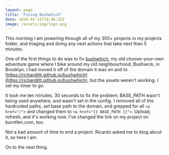 ```yaml
---
layout: page
title: "Fixing Bushwhich"
date: 2018-03-31T10:46:22Z
image: /assets/img/logo.png
---
```


This morning I am powering through all of my 300+ projects in my projects folder, and triaging and doing any next actions that take next than 5 minutes.

One of the first things to do was to fix [bushwhich](https://github.com/RichardLItt/bushwhich), my old choose-your-own adventure game where I bike around my old neighbourhood, Bushwick, in Brooklyn. I had moved it off of the domain it was on and to [https://richardlitt.github.io/bushwhich](https://richardlitt.github.io/bushwhich), but the assets weren't working. I set my timer to go.

It took me ten minutes, 30 seconds to fix the problem; BASE_PATH wasn't being used anywhere, and wasn't set in the config. I removed all of the hardcoded paths, set base path to the domain, and grepped for all `<a href="/">` and changed them to `<a href="{{ BASE_PATH }}">`. Upload, refresh, and it's working now. I've changed the link on my project on burntfen.com, too.

Not a bad amount of time to end a project. Ricardo asked me to blog about it, so here I am.

On to the next thing.